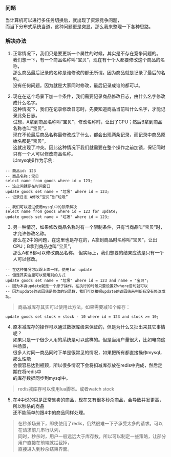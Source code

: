 ### 问题
当计算机可以进行多任务切换后，就出现了资源竞争问题，  
而当下分布式系统当道，这种问题更是突显，那么我来整理一下各种思路。  

### 解决办法
1. 正常情况下，我们只是要更新一个属性的时候，其实是不存在竞争问题的。  
我们想一下，有一个商品名称叫“宝贝”，现在有十个人都要修改这个商品的名称，  
那么商品最后记录的名称是谁修改的都无所谓。因为商品就是记录了最后的名称。  
没有任何问题。因为就是大家同时修改，最后记录成谁的都可以。  

2. 现在在这个场景下加一个条件，我们需要记录商品修改日志，由什么名字修改成什么名字。  
这种情况下，我们在记录修改日志时，先要知道商品当前叫什么名字，才能记录此条日志。  
试想，A拿到商品名称叫“宝贝”，修改名称时，让出了CPU；然后B拿到商品名称也叫“宝贝”，  
现在不论最后商品名称最修改成了什么，都会出现两条记录，而记录中商品原始名都是“宝贝”，  
这就出现了冲突。因此这种情况下我们就需要在整个操作之前加锁，保证同时只有一个人可以修改商品名称。  
以mysql操作为示例:
```
-- 商品id: 123
-- 商品名称：宝贝
select name from goods where id = 123;
-- 这之间就存在时间窗口
update goods set name = "垃圾" where id = 123;
-- 记录日志 A修改“宝贝”到“垃圾”

-- 我们可以通过使用mysql中的锁来解决
select name from goods where id = 123 for update;
update goods set name = "垃圾" where id = 123;
```

3. 另一种情况，如果修改商品名称时有一个限制条件，只有当商品叫“宝贝”时，才允许修改名称。  
那么在2中的问题，在这里也是存在的，A拿到商品时名称叫“宝贝”，让出CPU；B拿到商品也叫“宝贝”，  
那么A和B都可以修改商品名称。 但实际上，我们想要的结果应该是只有一个人可以修改。
```
-- 在这种情况可以跟上面一样，使用for update
-- 但是其实这里可以使用别的方式
update goods set name = "垃圾" where id = 123 and name = "宝贝";
-- 因为本身update就是一个原子操作，在执行的时候只要设置好where语句就可以
-- 因为update的返回值是修改的记录数，我们可以根据update的返回值来判断有没有修改成功。
```
> 商品减库存其实可以使用此方法，如果需要减10个库存：
```
update goods set stock = stock - 10 where id = 123 and stock >= 10;
```

4. 原本减库存的操作可以通过数据库级来保证的，但是为什么又扯出来其它事情呢？  
如果只是一个很少人用的系统是可以这样的。但是当用户量很大，比如电商这种场景，  
很多人对同一商品同时下单是很常见的情况，如果把所有都直接操作mysql，那么性能  
会很容易达到瓶颈，所以很多情况下会将扣减库存放在redis中完成，然后定期在将redis中  
的库存数据同步到mysql中。
> redis减库存可以使用lua脚本。或者watch stock

5. 在4中说的只是正常售卖的商品，现在又有很多秒杀商品，会导致并发更高，所以秒杀的商品  
还不能简单的跟4中的商品同样处理。  
> 在秒杀场景下，即使使用了redis，仍然很难一下子承受太多的请求。可以在请求前几串行队列，  
> 同时，秒杀时，用户一般远远大于库存数，所以可以制定一些策略，让部分用户直接在前端就拦截掉，  
> 直接进入到秒杀结束界面。
